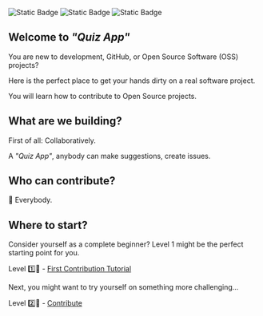 ![Static Badge](https://img.shields.io/badge/level-Beginner-green)
![Static Badge](https://img.shields.io/badge/languages-html_/_css_/_js-blue)
![Static Badge](https://img.shields.io/badge/good_first_issue-orange)


## Welcome to _"Quiz App"_

You are new to development, GitHub, or Open Source Software (OSS) projects?

Here is the perfect place to get your hands dirty on a real software project.

You will learn how to contribute to Open Source projects.


## What are we building?

First of all: Collaboratively.

A _"Quiz App"_, anybody can make suggestions, create issues.


## Who can contribute?
👫 Everybody.


## Where to start?

Consider yourself as a complete beginner? Level 1 might be the perfect starting point for you.

Level 1️⃣🌟 - [First Contribution Tutorial](https://github.com/benbenben147147147/Quiz-to-Contribute-OSS/blob/main/CONTRIBUTE_LEVEL_1.md)


Next, you might want to try yourself on something more challenging...

Level 2️⃣🌟 - [Contribute](https://github.com/benbenben147147147/Quiz-to-Contribute-OSS/blob/main/CONTRIBUTE_LEVEL_2.md)